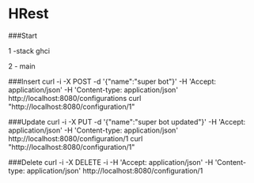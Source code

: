 # HRest #

###Start

1 -stack ghci

2 - main

###Insert
curl -i  -X POST -d '{"name":"super bot"}' -H 'Accept: application/json' -H 'Content-type: application/json' http://localhost:8080/configurations
curl "http://localhost:8080/configuration/1"

###Update
curl -i -X PUT -d '{"name":"super bot updated"}' -H 'Accept: application/json' -H 'Content-type: application/json' http://localhost:8080/configuration/1
curl "http://localhost:8080/configuration/1"

###Delete
curl -i -X DELETE -i -H 'Accept: application/json' -H 'Content-type: application/json' http://localhost:8080/configuration/1
